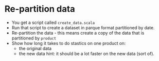 # Re-partition data

* You get a script called `create_data.scala`
* Run that script to create a dataset in parque format partitioned by date.
* Re-partition the data - this means create a copy of the data that is partitioned by `product`
* Show how long it takes to do stastics on one product on:
    * the original data
    * the new data
    hint: it should be a lot faster on the new data (sort of).
